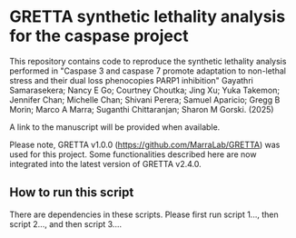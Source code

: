 # GRETTA synthetic lethality analysis for the caspase project

This repository contains code to reproduce the synthetic lethality analysis performed in "Caspase 3 and caspase 7 promote adaptation to non-lethal stress and their dual loss phenocopies PARP1 inhibition" Gayathri Samarasekera; Nancy E Go; Courtney Choutka; Jing Xu; Yuka Takemon; Jennifer Chan; Michelle Chan; Shivani Perera; Samuel Aparicio; Gregg B Morin; Marco A Marra; Suganthi Chittaranjan; Sharon M Gorski. (2025)

A link to the manuscript will be provided when available.

Please note, GRETTA v1.0.0 (https://github.com/MarraLab/GRETTA) was used for this project. Some functionalities described here are now integrated into the latest version of GRETTA v2.4.0.

## How to run this script

There are dependencies in these scripts. Please first run script 1..., then script 2..., and then script 3....
